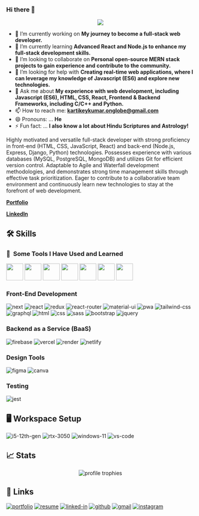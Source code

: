 ### Hi there 👋
<p align="center">
  <img src="https://capsule-render.vercel.app/api?type=waving&height=200&text=Let's+collaborate!&fontAlign=50&fontAlignY=40&color=gradient"/>
</p>

<!--
**awesome-kartikey/awesome-kartikey** is a ✨ _special_ ✨ repository because its `README.md` (this file) appears on your GitHub profile.

Here are some ideas to get you started:
-->

- 🔭 I’m currently working on **My journey to become a full-stack web developer.**
- 🌱 I’m currently learning **Advanced React and Node.js to enhance my full-stack development skills.**
- 👯 I’m looking to collaborate on **Personal open-source MERN stack projects to gain experience and contribute to the community.**
- 🤔 I’m looking for help with **Creating real-time web applications, where I can leverage my knowledge of Javascript (ES6) and explore new technologies.**
- 💬 Ask me about **My experience with web development, including Javascript (ES6), HTML, CSS, React, Frontend & Backend Frameworks, including C/C++ and Python.**
- 📫 How to reach me: **kartikeykumar.onglobe@gmail.com**
- 😄 Pronouns: ... **He**
- ⚡ Fun fact: ... **I also know a lot about Hindu Scriptures and Astrology!**

Highly motivated and versatile full-stack developer with strong proficiency in front-end (HTML, CSS, JavaScript, React) and back-end (Node.js, Express, Django, Python) technologies. Possesses experience with various databases (MySQL, PostgreSQL, MongoDB) and utilizes Git for efficient version control. Adaptable to Agile and Waterfall development methodologies, and demonstrates strong time management skills through effective task prioritization. Eager to contribute to a collaborative team environment and continuously learn new technologies to stay at the forefront of web development.

**[Portfolio](https://iamkartikey.netlify.app/)**

**[LinkedIn](https://www.linkedin.com/in/kartikey-kumar/)**

## 🛠️ Skills

### 🚀 &nbsp;Some Tools I Have Used and Learned
<p align="left">
    <img src="https://cdn.jsdelivr.net/gh/devicons/devicon@latest/icons/c/c-original.svg" width="45" height="45"/>
    <img src="https://cdn.jsdelivr.net/gh/devicons/devicon@latest/icons/cplusplus/cplusplus-original.svg" width="45" height="45"/>
    <img src="https://cdn.jsdelivr.net/gh/devicons/devicon@latest/icons/java/java-original-wordmark.svg" width="45" height="45"/>
    <img src="https://cdn.jsdelivr.net/gh/devicons/devicon@latest/icons/python/python-original-wordmark.svg" width="45" height="45"/>
    <img src="https://cdn.jsdelivr.net/gh/devicons/devicon@latest/icons/javascript/javascript-original.svg" width="45" height="45"/>
    <img src="https://cdn.jsdelivr.net/gh/devicons/devicon@latest/icons/typescript/typescript-original.svg" width="45" height="45"/>
    <img src="https://cdn.jsdelivr.net/gh/devicons/devicon@latest/icons/nodejs/nodejs-original-wordmark.svg" width="45" height="45"/>
</p>

### Front-End Development

![next](https://img.shields.io/badge/Next-000000?style=for-the-badge&logo=nextdotjs&logoColor=FFFFFF)
![react](https://img.shields.io/badge/React-20232A?style=for-the-badge&logo=react&logoColor=61DAFB)
![redux](https://img.shields.io/badge/Redux-593D88?style=for-the-badge&logo=redux&logoColor=white)
![react-router](https://img.shields.io/badge/React_Router-CA4245?style=for-the-badge&logo=react-router&logoColor=white)
![material-ui](https://img.shields.io/badge/Material_UI-0081CB?style=for-the-badge&logo=mui&logoColor=white)
![pwa](https://img.shields.io/badge/Progressive_Web_App-4285F4?style=for-the-badge&logo=googlechrome&logoColor=white)
![tailwind-css](https://img.shields.io/badge/tailwind_css-06B6D4?style=for-the-badge&logo=tailwind-css&logoColor=white)
![graphql](https://img.shields.io/badge/GraphQL-E434AA?style=for-the-badge&logo=graphql&logoColor=white)
![html](https://img.shields.io/badge/HTML5-E34F26?style=for-the-badge&logo=html5&logoColor=white)
![css](https://img.shields.io/badge/CSS3-1572B6?style=for-the-badge&logo=css3&logoColor=white)
![sass](https://img.shields.io/badge/SASS-CC6699?style=for-the-badge&logo=sass&logoColor=white)
![bootstrap](https://img.shields.io/badge/Bootstrap-563D7C?style=for-the-badge&logo=bootstrap&logoColor=white)
![jquery](https://img.shields.io/badge/jQuery-0769AD?style=for-the-badge&logo=jquery&logoColor=white)

### Backend as a Service (BaaS)

![firebase](https://img.shields.io/badge/Firebase-ffaa00?style=for-the-badge&logo=Firebase&logoColor=white)
![vercel](https://img.shields.io/badge/Vercel-000000?style=for-the-badge&logo=Vercel&logoColor=white)
![render](https://img.shields.io/badge/render-430098?style=for-the-badge&logo=heroku&logoColor=white)
![netlify](https://img.shields.io/badge/Netlify-00C7B7?style=for-the-badge&logo=netlify&logoColor=white)

### Design Tools

![figma](https://img.shields.io/badge/figma-000000?style=for-the-badge&logo=figma&logoColor=white)
![canva](https://img.shields.io/badge/canva-00C4CC?style=for-the-badge&logo=canva&logoColor=white)

### Testing

![jest](https://img.shields.io/badge/Jest-C21325?style=for-the-badge&logo=jest&logoColor=white)

## 🖥️ Workspace Setup

![i5-12th-gen](https://img.shields.io/badge/Intel-Core_i5_12th-0071C5?style=for-the-badge&logo=intel&logoColor=white)
![rtx-3050](https://img.shields.io/badge/NVIDIA-RTX_3050-76B900?style=for-the-badge&logo=nvidia&logoColor=white)
![windows-11](https://img.shields.io/badge/Windows_11-0078D6?style=for-the-badge&logo=windows&logoColor=white)
![vs-code](https://img.shields.io/badge/VS_Code-007ACC?style=for-the-badge&logo=Visual-Studio-Code&logoColor=white)


## 📈 Stats

<div align="center">
    <img src="https://github-profile-trophy.vercel.app/?username=awesome-kartikey&row=1&column=6&margin-h=8&theme=darkhub&count_private=true&margin-w=15&no-frame=true" alt="profile trophies" />
    <br />
<!--      [![Kartikey GitHub stats](https://github-readme-stats.vercel.app/api?username=awesome-kartikey&show_icons=true&theme=tokyonight)](https://github.com/anuraghazra/github-readme-stats) -->
</div>

## 🔗 Links

[![portfolio](https://img.shields.io/badge/Portfolio-5340ff?style=for-the-badge&logo=Google-chrome&logoColor=white)](https://iamkartikey.netlify.app/)
[![resume](https://img.shields.io/badge/Resume-4285F4?style=for-the-badge&logo=read-the-docs&logoColor=white)](https://iamkartikey.netlify.app/assets/Kartikey%20Resume.pdf)
[![linked-in](https://img.shields.io/badge/Linked_In-0077B5?style=for-the-badge&logo=LinkedIn&logoColor=white)](https://www.linkedin.com/in/kartikey-kumar/)
[![github](https://img.shields.io/badge/GitHub-000000?style=for-the-badge&logo=GitHub&logoColor=white)](https://github.com/awesome-kartikey)
[![gmail](https://img.shields.io/badge/Gmail-D14836?style=for-the-badge&logo=Gmail&logoColor=white)](mailto:kartikeykumar.onglobe@gmail.com)
[![instagram](https://img.shields.io/badge/Instagram-E4405F?style=for-the-badge&logo=instagram&logoColor=white)](https://www.instagram.com/awesome_kartikey)
